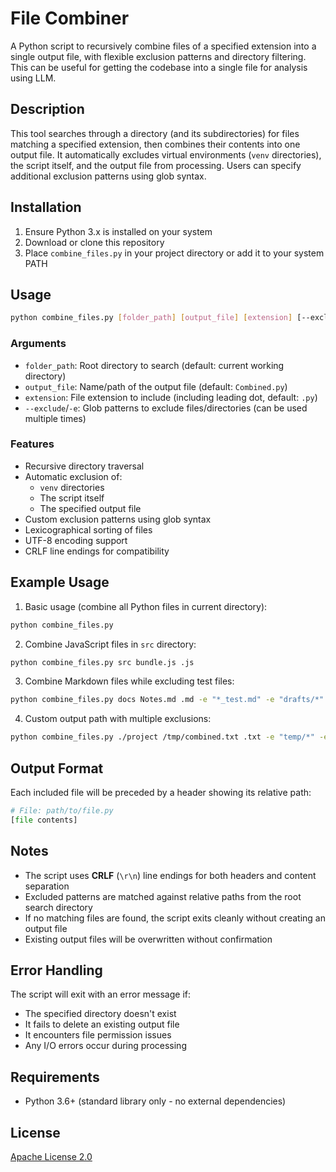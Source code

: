 # File Combiner

A Python script to recursively combine files of a specified extension into a single output file, with flexible exclusion patterns and directory filtering. This can be useful for getting the codebase into a single file for analysis using LLM.

## Description

This tool searches through a directory (and its subdirectories) for files matching a specified extension, then combines their contents into one output file. It automatically excludes virtual environments (`venv` directories), the script itself, and the output file from processing. Users can specify additional exclusion patterns using glob syntax.

## Installation

1. Ensure Python 3.x is installed on your system
2. Download or clone this repository
3. Place `combine_files.py` in your project directory or add it to your system PATH

## Usage

```bash
python combine_files.py [folder_path] [output_file] [extension] [--exclude PATTERN]
```

### Arguments
- `folder_path`: Root directory to search (default: current working directory)
- `output_file`: Name/path of the output file (default: `Combined.py`)
- `extension`: File extension to include (including leading dot, default: `.py`)
- `--exclude`/`-e`: Glob patterns to exclude files/directories (can be used multiple times)

### Features
- Recursive directory traversal
- Automatic exclusion of:
  - `venv` directories
  - The script itself
  - The specified output file
- Custom exclusion patterns using glob syntax
- Lexicographical sorting of files
- UTF-8 encoding support
- CRLF line endings for compatibility

## Example Usage

1. Basic usage (combine all Python files in current directory):
```bash
python combine_files.py
```

2. Combine JavaScript files in `src` directory:
```bash
python combine_files.py src bundle.js .js
```

3. Combine Markdown files while excluding test files:
```bash
python combine_files.py docs Notes.md .md -e "*_test.md" -e "drafts/*"
```

4. Custom output path with multiple exclusions:
```bash
python combine_files.py ./project /tmp/combined.txt .txt -e "temp/*" -e "backup/"
```

## Output Format

Each included file will be preceded by a header showing its relative path:
```python
# File: path/to/file.py
[file contents]
```

## Notes

- The script uses **CRLF** (`\r\n`) line endings for both headers and content separation
- Excluded patterns are matched against relative paths from the root search directory
- If no matching files are found, the script exits cleanly without creating an output file
- Existing output files will be overwritten without confirmation

## Error Handling

The script will exit with an error message if:
- The specified directory doesn't exist
- It fails to delete an existing output file
- It encounters file permission issues
- Any I/O errors occur during processing

## Requirements
- Python 3.6+ (standard library only - no external dependencies)

## License
[Apache License 2.0](https://www.apache.org/licenses/LICENSE-2.0)
